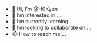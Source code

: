 - 👋 Hi, I’m @H0Kyun
- 👀 I’m interested in ...
- 🌱 I’m currently learning ...
- 💞️ I’m looking to collaborate on ...
- 📫 How to reach me ...

<!---
H0Kyun/H0Kyun is a ✨ special ✨ repository because its `README.md` (this file) appears on your GitHub profile.
You can click the Preview link to take a look at your changes.
--->
